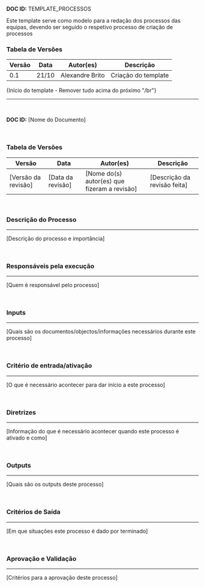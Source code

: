**DOC ID:** TEMPLATE_PROCESSOS

Este template serve como modelo para a redação dos processos das equipas, devendo ser seguido o respetivo processo de criação de processos

### **Tabela de Versões**

| Versão | Data | Autor(es) | Descrição
|---|---|---|---
| 0.1 | 21/10 | Alexandre Brito | Criação do template

{Início do template - Remover tudo acima do próximo "/br"}

---

</br>

**DOC ID:** [Nome do Documento]

</br>

### **Tabela de Versões**

| Versão | Data | Autor(es) | Descrição |
|---|---|---|---|
| [Versão da revisão] | [Data da revisão] | [Nome do(s) autor(es) que fizeram a revisão] | [Descrição da revisão feita]|

</br>

### **Descrição do Processo**

---

[Descrição do processo e importância]

</br>

### **Responsáveis pela execução**

---

[Quem é responsável pelo processo]

</br>


### **Inputs**

---

[Quais são os documentos/objectos/informações necessários durante este processo]

</br>

### **Critério de entrada/ativação**

---

[O que é necessário acontecer para dar início a este processo]

</br>


### **Diretrizes**

---

[Informação do que é necessário acontecer quando este processo é ativado e como]

</br>

### **Outputs**

---

[Quais são os outputs deste processo]

</br>

### **Critérios de Saída**

---

[Em que situações este processo é dado por terminado]

</br>

### **Aprovação e Validação**

---

[Critérios para a aprovação deste processo]
